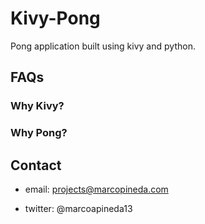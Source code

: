 # Kivy-Pong

Pong application built using kivy and python.

## FAQs

### Why Kivy?

### Why Pong?



## Contact
- email: projects@marcopineda.com

- twitter: @marcoapineda13
